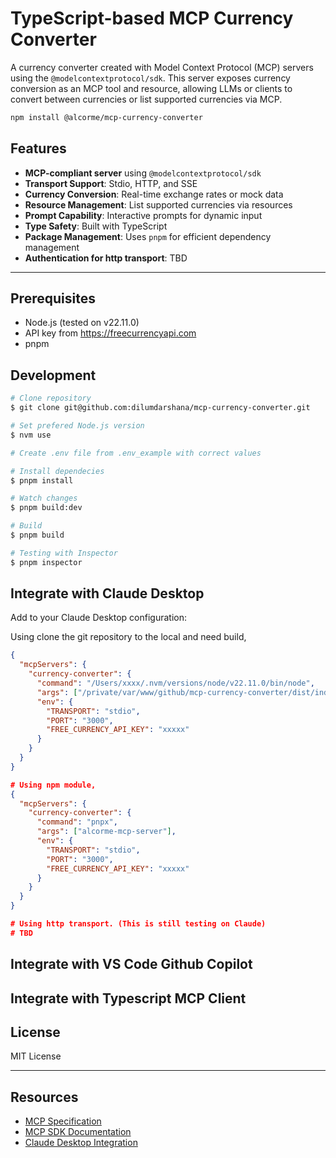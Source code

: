 # TypeScript-based MCP Currency Converter

A currency converter created with Model Context Protocol (MCP) servers using the `@modelcontextprotocol/sdk`. This server exposes currency conversion as an MCP tool and resource, allowing LLMs or clients to convert between currencies or list supported currencies via MCP.

```bash
npm install @alcorme/mcp-currency-converter
```

## Features

- **MCP-compliant server** using `@modelcontextprotocol/sdk`
- **Transport Support**: Stdio, HTTP, and SSE
- **Currency Conversion**: Real-time exchange rates or mock data
- **Resource Management**: List supported currencies via resources
- **Prompt Capability**: Interactive prompts for dynamic input
- **Type Safety**: Built with TypeScript
- **Package Management**: Uses `pnpm` for efficient dependency management
- **Authentication for http transport**: TBD

---

## Prerequisites
- Node.js (tested on v22.11.0)
- API key from https://freecurrencyapi.com
- pnpm

## Development

```bash
# Clone repository
$ git clone git@github.com:dilumdarshana/mcp-currency-converter.git

# Set prefered Node.js version
$ nvm use

# Create .env file from .env_example with correct values

# Install dependecies
$ pnpm install

# Watch changes
$ pnpm build:dev

# Build
$ pnpm build

# Testing with Inspector
$ pnpm inspector
```

## Integrate with Claude Desktop

Add to your Claude Desktop configuration:

Using clone the git repository to the local and need build,

```json
{
  "mcpServers": {
    "currency-converter": {
      "command": "/Users/xxxx/.nvm/versions/node/v22.11.0/bin/node",
      "args": ["/private/var/www/github/mcp-currency-converter/dist/index.js"],
      "env": {
        "TRANSPORT": "stdio",
        "PORT": "3000",
        "FREE_CURRENCY_API_KEY": "xxxxx"
      }
    }
  }
}

# Using npm module,
{
  "mcpServers": {
    "currency-converter": {
      "command": "pnpx",
      "args": ["alcorme-mcp-server"],
      "env": {
        "TRANSPORT": "stdio",
        "PORT": "3000",
        "FREE_CURRENCY_API_KEY": "xxxxx"
      }
    }
  }
}

# Using http transport. (This is still testing on Claude)
# TBD
```

## Integrate with VS Code Github Copilot

## Integrate with Typescript MCP Client

## License

MIT License

---

## Resources

- [MCP Specification](https://spec.modelcontextprotocol.io/)
- [MCP SDK Documentation](https://github.com/modelcontextprotocol/typescript-sdk)
- [Claude Desktop Integration](https://claude.ai/docs/mcp)
